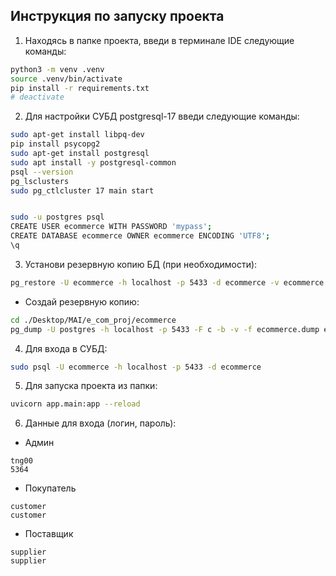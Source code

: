 ## Инструкция по запуску проекта

1. Находясь в папке проекта, введи в терминале IDE следующие команды:

```sh
python3 -m venv .venv
source .venv/bin/activate
pip install -r requirements.txt
# deactivate
```

2. Для настройки СУБД postgresql-17 введи следующие команды:

```sh
sudo apt-get install libpq-dev
pip install psycopg2
sudo apt-get install postgresql
sudo apt install -y postgresql-common
psql --version
pg_lsclusters
sudo pg_ctlcluster 17 main start


sudo -u postgres psql
CREATE USER ecommerce WITH PASSWORD 'mypass';
CREATE DATABASE ecommerce OWNER ecommerce ENCODING 'UTF8';
\q
```

3. Установи резервную копию БД (при необходимости):

```sh
pg_restore -U ecommerce -h localhost -p 5433 -d ecommerce -v ecommerce.dump

```

- Создай резервную копию:
```sh
cd ./Desktop/MAI/e_com_proj/ecommerce 
pg_dump -U postgres -h localhost -p 5433 -F c -b -v -f ecommerce.dump ecommerce
```


4. Для входа в СУБД:

```sh
sudo psql -U ecommerce -h localhost -p 5433 -d ecommerce
```

5. Для запуска проекта из папки:

```sh
uvicorn app.main:app --reload
```

6. Данные для входа (логин, пароль):

- Админ
```
tng00 
5364 
```

- Покупатель
```
customer
customer
```

- Поставщик
```
supplier
supplier
```
